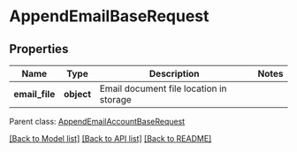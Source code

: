 # AppendEmailBaseRequest

## Properties
Name | Type | Description | Notes
------------ | ------------- | ------------- | -------------
**email_file** | **object** | Email document file location in storage | 

 Parent class: [AppendEmailAccountBaseRequest](AppendEmailAccountBaseRequest.md)

[[Back to Model list]](README.md#documentation-for-models) [[Back to API list]](README.md#documentation-for-api-endpoints) [[Back to README]](README.md)


